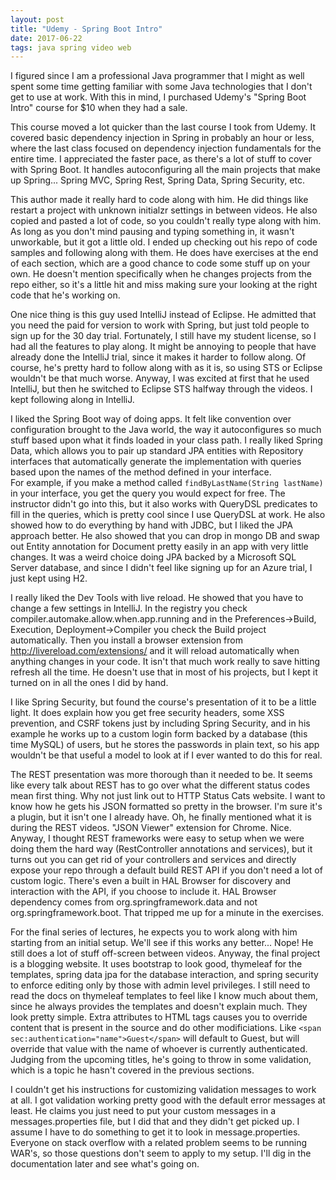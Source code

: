 ```yaml
---
layout: post
title: "Udemy - Spring Boot Intro"
date: 2017-06-22
tags: java spring video web
---
```


I figured since I am a professional Java programmer that I might as well
spent some time getting familiar with some Java technologies that I don't
get to use at work.  With this in mind, I purchased Udemy's "Spring Boot
Intro" course for $10 when they had a sale.

This course moved a lot quicker than the last course I took from Udemy.
It covered basic dependency injection in Spring in probably an hour or less,
where the last class focused on dependency injection fundamentals for the
entire time.  I appreciated the faster pace, as there's a lot of stuff
to cover with Spring Boot.  It handles autoconfiguring all the main projects
that make up Spring...  Spring MVC, Spring Rest, Spring Data, Spring Security,
etc.

This author made it really hard to code along with him.  He did things 
like restart a project with unknown initialzr settings in between
videos.  He also copied and pasted a lot of code, so you couldn't really
type along with him.  As long as you don't mind pausing and typing 
something in, it wasn't unworkable, but it got a little old.  I ended up
checking out his repo of code samples and following along with them.
He does have exercises at the end of each section, which are a good
chance to code some stuff up on your own.  He doesn't mention specifically
when he changes projects from the repo either, so it's a little hit and
miss making sure your looking at the right code that he's working on.

One nice thing is this guy used IntelliJ instead of Eclipse.  He admitted
that you need the paid for version to work with Spring, but just told
people to sign up for the 30 day trial.  Fortunately, I still have my student
license, so I had all the features to play along.  It might be annoying to
people that have already done the IntelliJ trial, since it makes it harder
to follow along.  Of course, he's pretty hard to follow along with as it is,
so using STS or Eclipse wouldn't be that much worse.  Anyway, I was excited
at first that he used IntelliJ, but then he switched to Eclipse STS halfway
through the videos.  I kept following along in IntelliJ.

I liked the Spring Boot way of doing apps.  It felt like convention over
configuration brought to the Java world, the way it autoconfigures so much
stuff based upon what it finds loaded in your class path.  I really liked
Spring Data, which allows you to pair up standard JPA entities with 
Repository interfaces that automatically generate the implementation with
queries based upon the names of the method defined in your interface.  
For example, if you make a method called `findByLastName(String lastName)` 
in your interface, you get the query you would expect for free.  The 
instructor didn't go into this, but it also works with QueryDSL predicates
to fill in the queries, which is pretty cool since I use QueryDSL at work. He
also showed how to do everything by hand with JDBC, but I liked the JPA
approach better.  He also showed that you can drop in mongo DB and swap
out Entity annotation for Document pretty easily in an app with very little
changes.  It was a weird choice doing JPA backed by a Microsoft SQL Server
database, and since I didn't feel like signing up for an Azure trial, I 
just kept using H2. 

I really liked the Dev Tools with live reload.  He showed that you have to
change a few settings in IntelliJ.  In the registry you check
compiler.automake.allow.when.app.running and in the 
Preferences->Build, Execution, Deployment->Compiler you check the 
Build project automatically.  Then you install a browser extension from
http://livereload.com/extensions/ and it will reload automatically when 
anything changes in your code. It isn't that much work really to save
hitting refresh all the time.  He doesn't use that in most of his projects,
but I kept it turned on in all the ones I did by hand.

I like Spring Security, but found the course's presentation of it to be 
a little light.  It does explain how you get free security headers, some XSS
prevention, and CSRF tokens just by including Spring Security, and in his
example he works up to a custom login form backed by a database (this time
MySQL) of users, but he stores the passwords in plain text, so his app
wouldn't be that useful a model to look at if I ever wanted to do this for
real.

The REST presentation was more thorough than it needed to be.  It seems
like every talk about REST has to go over what the different status codes
mean first thing.  Why not just link out to HTTP Status Cats website.
I want to know how he gets his JSON formatted so pretty in the browser.
I'm sure it's a plugin, but it isn't one I already have.  Oh, he finally
mentioned what it is during the REST videos.  "JSON Viewer" extension for
Chrome.  Nice.  Anyway, I thought REST frameworks were easy to setup when
we were doing them the hard way (RestController annotations and services), 
but it turns out you can get rid of your controllers and services and 
directly expose your repo through a default build REST API if you don't
need a lot of custom logic.  There's even a built in HAL Browser for
discovery and interaction with the API, if you choose to include it.
HAL Browser dependency comes from org.springframework.data and not 
org.springframework.boot.  That tripped me up for a minute in the exercises.

For the final series of lectures, he expects you to work along with him
starting from an initial setup.  We'll see if this works any better...  Nope!
He still does a lot of stuff off-screen between videos.  Anyway, the final
project is a blogging website.  It uses bootstrap to look good, thymeleaf
for the templates, spring data jpa for the database interaction, and 
spring security to enforce editing only by those with admin level privileges.
I still need to read the docs on thymeleaf templates to feel like I know
much about them, since he always provides the templates and doesn't explain
much.  They look pretty simple.  Extra attributes to HTML tags causes you
to override content that is present in the source and do other modificiations.
Like `<span sec:authentication="name">Guest</span>` will default to Guest,
but will override that value with the name of whoever is currently 
authenticated.  Judging from the upcoming titles, he's going to throw in
some validation, which is a topic he hasn't covered in the previous sections.

I couldn't get his instructions for customizing validation messages to work
at all.  I got validation working pretty good with the default error 
messages at least.  He claims you just need to put your custom messages
in a messages.properties file, but I did that and they didn't get picked up.
I assume I have to do something to get it to look in message.properties. 
Everyone on stack overflow with a related problem seems to be running WAR's, 
so those questions don't seem to apply to my setup.  I'll dig in the 
documentation later and see what's going on.
